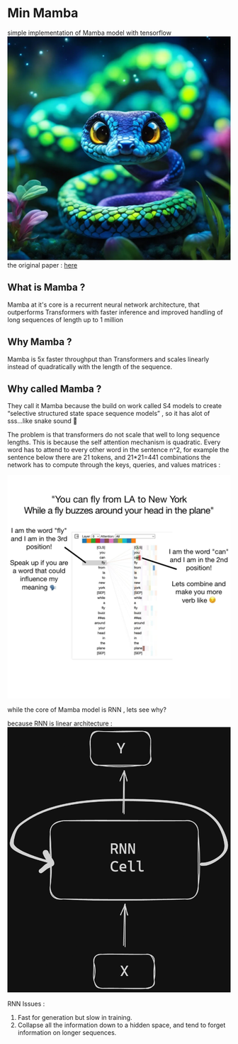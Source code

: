 # Min Mamba
simple implementation of Mamba model with tensorflow
<img src="assets/mamba.png"/>
the original paper : [here](https://arxiv.org/abs/2312.00752) 


## What is Mamba ? 
Mamba at it's core is a recurrent neural network architecture, that outperforms Transformers with faster inference and improved handling of long sequences of length up to 1 million

## Why Mamba ? 
Mamba is 5x faster throughput than Transformers and scales linearly instead of quadratically with the length of the sequence.

## Why called Mamba ?
They call it Mamba because the build on work called S4 models to create “selective structured state space sequence models” , so it has alot of sss...like snake sound 🐍

The problem is that transformers do not scale that well to long sequence lengths. This is because the self attention mechanism is quadratic. Every word has to attend to every other word in the sentence n^2,
for example the sentence below there are 21 tokens, and 21*21=441 combinations the network has to compute through the keys, queries, and values matrices : 

<img src="assets/attention.jpeg"/>

while the core of Mamba model is RNN , lets see why?

because RNN is linear architecture :
<img src="assets/RNN.png"/>

RNN Issues :
1. Fast for generation but slow in training.
2. Collapse all the information down to a hidden space, and tend to forget information on longer sequences.

